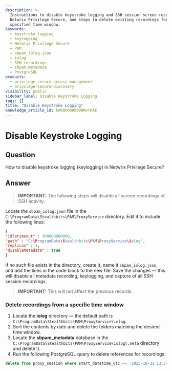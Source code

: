 ```yaml
---
description: >-
  Instructions to disable keystroke logging and SSH session screen recordings in
  Netwrix Privilege Secure, and steps to delete existing recordings for a
  specified time window.
keywords:
  - keystroke logging
  - keylogging
  - Netwrix Privilege Secure
  - PAM
  - sbpam_iolog.json
  - iolog
  - SSH recordings
  - sbpam_metadata
  - PostgreSQL
products:
  - privilege-secure-access-management
  - privilege-secure-discovery
visibility: public
sidebar_label: Disable Keystroke Logging
tags: []
title: "Disable Keystroke Logging"
knowledge_article_id: kA0Qk0000000NvtKAE
---
```


# Disable Keystroke Logging

## Question

How to disable keystroke logging (keylogging) in Netwrix Privilege Secure?

## Answer

> **IMPORTANT:** The following steps will disable all screen recordings of SSH activity.

Locate the `sbpam_iolog.json` file in the `C:\ProgramData\Stealthbits\PAM\ProxyService` directory. Edit it to include the following lines:

```json
{
"idletimeout" : 300000000000,
"path" : "C:\ProgramData\Stealthbits\PAM\ProxyService\iolog",
"replicas" : 1,
"disableMetadata" : true
}
```

If no such file exists in the directory, create it, name it `sbpam_iolog.json`, and add the lines in the code block to the new file. Save the changes — this will disable all metadata recording, keylogging, and capture of all SSH session recordings.

> **IMPORTANT:** This will not affect the previous records.

### Delete recordings from a specific time window

1. Locate the **iolog** directory — the default path is `C:\ProgramData\Stealthbits\PAM\ProxyService\iolog`.
2. Sort the contents by date and delete the folders matching the desired time window.
3. Locate the **sbpam_metadata** database in the `C:\ProgramData\Stealthbits\PAM\ProxyService\iolog\.meta` directory and delete it.
4. Run the following PostgreSQL query to delete references for recordings:

```sql
delete from proxy_session where start_datetime_utc <= '2023-10-31 13:54:22.315271';
```
